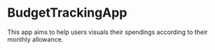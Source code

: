 # BudgetTrackingApp
This app aims to help users visuals their spendings according to their monthly allowance. 
